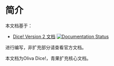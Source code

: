 # 简介
本文档基于：
- [Dice! Version 2 文档](https://v2docs.kokona.tech) [![Documentation Status](https://readthedocs.org/projects/dicev2docs/badge/?version=latest)](https://v2docs.kokona.tech/zh/latest/?badge=latest)

进行编写，非扩充部分请查看官方文档。

本文档为Oliva Dice!，青果扩充核心文档。

